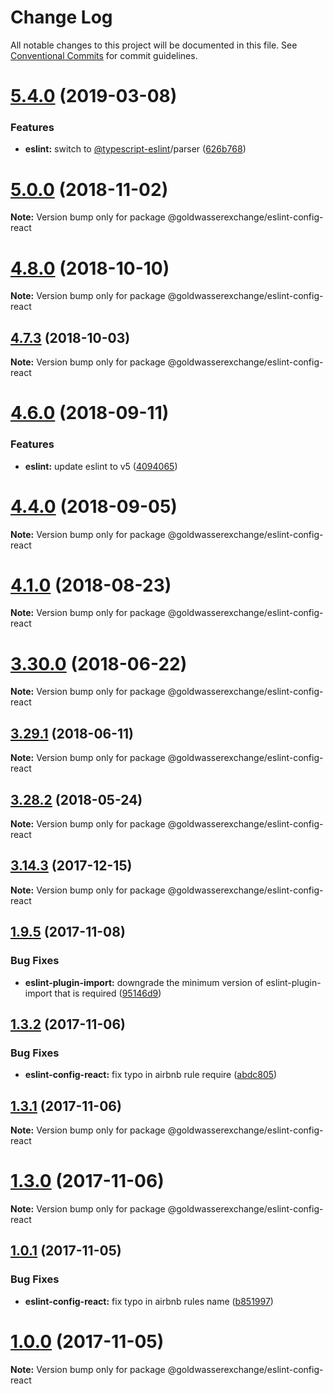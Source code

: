 # Change Log

All notable changes to this project will be documented in this file.
See [Conventional Commits](https://conventionalcommits.org) for commit guidelines.

# [5.4.0](https://github.com/goldwasserexchange/public/compare/v5.3.0...v5.4.0) (2019-03-08)


### Features

* **eslint:** switch to [@typescript-eslint](https://github.com/typescript-eslint)/parser ([626b768](https://github.com/goldwasserexchange/public/commit/626b768))





# [5.0.0](https://github.com/goldwasserexchange/public/compare/v4.12.1...v5.0.0) (2018-11-02)

**Note:** Version bump only for package @goldwasserexchange/eslint-config-react





<a name="4.8.0"></a>
# [4.8.0](https://github.com/goldwasserexchange/public/compare/v4.7.3...v4.8.0) (2018-10-10)

**Note:** Version bump only for package @goldwasserexchange/eslint-config-react





<a name="4.7.3"></a>
## [4.7.3](https://github.com/goldwasserexchange/javascript/tree/master/packages/lint/eslint/eslint-config-react/compare/v4.7.2...v4.7.3) (2018-10-03)

**Note:** Version bump only for package @goldwasserexchange/eslint-config-react





<a name="4.6.0"></a>
# [4.6.0](https://github.com/goldwasserexchange/javascript/tree/master/packages/lint/eslint/eslint-config-react/compare/v4.5.0...v4.6.0) (2018-09-11)


### Features

* **eslint:** update eslint to v5 ([4094065](https://github.com/goldwasserexchange/javascript/tree/master/packages/lint/eslint/eslint-config-react/commit/4094065))




<a name="4.4.0"></a>
# [4.4.0](https://github.com/goldwasserexchange/javascript/tree/master/packages/lint/eslint/eslint-config-react/compare/v4.3.1...v4.4.0) (2018-09-05)




**Note:** Version bump only for package @goldwasserexchange/eslint-config-react

<a name="4.1.0"></a>
# [4.1.0](https://github.com/goldwasserexchange/javascript/tree/master/packages/lint/eslint/eslint-config-react/compare/v4.0.2...v4.1.0) (2018-08-23)




**Note:** Version bump only for package @goldwasserexchange/eslint-config-react

<a name="3.30.0"></a>
# [3.30.0](https://github.com/goldwasserexchange/javascript/tree/master/packages/eslint-config-react/compare/v3.29.1...v3.30.0) (2018-06-22)




**Note:** Version bump only for package @goldwasserexchange/eslint-config-react

<a name="3.29.1"></a>
## [3.29.1](https://github.com/goldwasserexchange/javascript/tree/master/packages/eslint-config-react/compare/v3.29.0...v3.29.1) (2018-06-11)




**Note:** Version bump only for package @goldwasserexchange/eslint-config-react

<a name="3.28.2"></a>
## [3.28.2](https://github.com/goldwasserexchange/javascript/tree/master/packages/eslint-config-react/compare/v3.28.1...v3.28.2) (2018-05-24)




**Note:** Version bump only for package @goldwasserexchange/eslint-config-react

<a name="3.14.3"></a>
## [3.14.3](https://github.com/goldwasserexchange/javascript/tree/master/packages/eslint-config-react/compare/v3.14.2...v3.14.3) (2017-12-15)




**Note:** Version bump only for package @goldwasserexchange/eslint-config-react

<a name="1.9.5"></a>
## [1.9.5](https://github.com/goldwasserexchange/javascript/compare/v1.9.4...v1.9.5) (2017-11-08)


### Bug Fixes

* **eslint-plugin-import:** downgrade the minimum version of eslint-plugin-import that is required ([95146d9](https://github.com/goldwasserexchange/javascript/commit/95146d9))




<a name="1.3.2"></a>
## [1.3.2](https://github.com/goldwasserexchange/javascript/compare/v1.3.1...v1.3.2) (2017-11-06)


### Bug Fixes

* **eslint-config-react:** fix typo in airbnb rule require ([abdc805](https://github.com/goldwasserexchange/javascript/commit/abdc805))




<a name="1.3.1"></a>
## [1.3.1](https://github.com/goldwasserexchange/javascript/compare/v1.3.0...v1.3.1) (2017-11-06)




**Note:** Version bump only for package @goldwasserexchange/eslint-config-react

<a name="1.3.0"></a>
# [1.3.0](https://github.com/goldwasserexchange/javascript/compare/v1.2.0...v1.3.0) (2017-11-06)




**Note:** Version bump only for package @goldwasserexchange/eslint-config-react

<a name="1.0.1"></a>
## [1.0.1](https://github.com/goldwasserexchange/javascript/compare/v1.0.0...v1.0.1) (2017-11-05)


### Bug Fixes

* **eslint-config-react:** fix typo in airbnb rules name ([b851997](https://github.com/goldwasserexchange/javascript/commit/b851997))




<a name="1.0.0"></a>
# [1.0.0](https://github.com/goldwasserexchange/javascript/compare/v0.20.6...v1.0.0) (2017-11-05)




**Note:** Version bump only for package @goldwasserexchange/eslint-config-react
